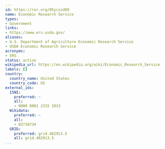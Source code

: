 ```yaml
---
id: https://ror.org/05ycxzd89
name: Economic Research Service
types:
- Government
links:
- https://www.ers.usda.gov/
aliases:
- U.S. Department of Agriculture Economic Research Service
- USDA Economic Research Service
acronyms:
- ERS
status: active
wikipedia_url: https://en.wikipedia.org/wiki/Economic_Research_Service
labels: []
country:
  country_name: United States
  country_code: US
external_ids:
  ISNI:
    preferred: ~
    all:
    - 0000 0001 2315 2013
  Wikidata:
    preferred: ~
    all:
    - Q3718734
  GRID:
    preferred: grid.482913.5
    all: grid.482913.5
...
```

